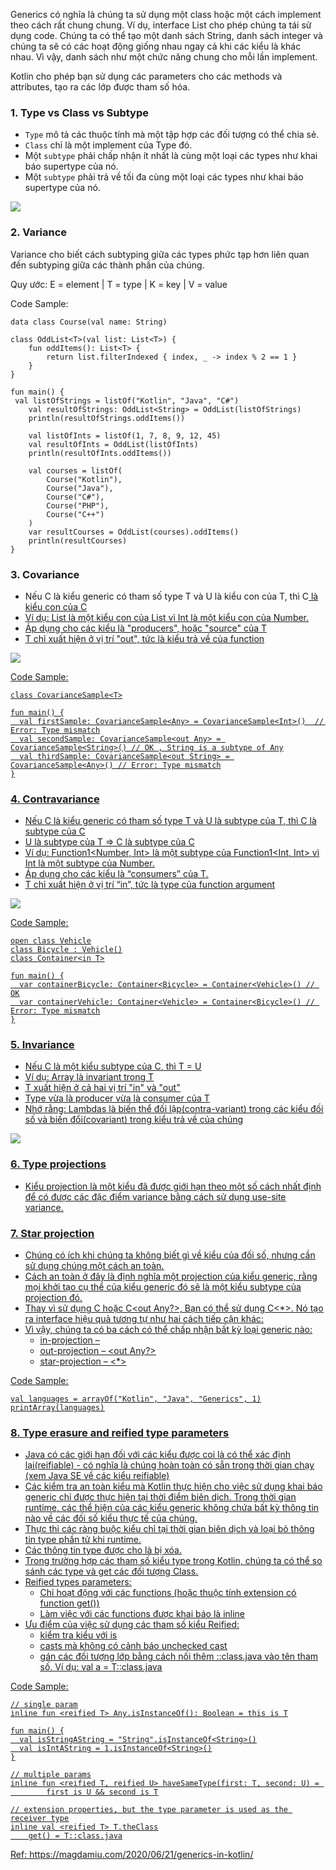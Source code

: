 Generics có nghĩa là chúng ta sử dụng một class hoặc một cách implement theo cách rất chung chung. Ví dụ, interface List cho phép chúng ta tái sử dụng code. Chúng ta có thể tạo một danh sách String, danh sách integer và chúng ta sẽ có các hoạt động giống nhau ngay cả khi các kiểu là khác nhau. Vì vậy, danh sách như một chức năng chung cho mỗi lần implement.

Kotlin cho phép bạn sử dụng các parameters cho các methods và attributes, tạo ra các lớp được tham số hóa.

### 1. Type vs Class vs Subtype
* `Type` mô tả các thuộc tính mà một tập hợp các đối tượng có thể chia sẻ.
* `Class` chỉ là một implement của Type đó.
* Một `subtype` phải chấp nhận ít nhất là cùng một loại các types như khai báo supertype của nó.
* Một `subtype` phải trả về tối đa cùng một loại các types như khai báo supertype của nó.

![](https://images.viblo.asia/81d1b436-7c74-4f10-9c93-1c125eb1ee44.png)

### 2. Variance
Variance cho biết cách subtyping giữa các types phức tạp hơn liên quan đến subtyping giữa các thành phần của chúng.

Quy ước: E = element  | T = type | K = key  | V = value

Code Sample:
```
data class Course(val name: String)

class OddList<T>(val list: List<T>) {
    fun oddItems(): List<T> {
        return list.filterIndexed { index, _ -> index % 2 == 1 }
    }
}

fun main() {
 val listOfStrings = listOf("Kotlin", "Java", "C#")
    val resultOfStrings: OddList<String> = OddList(listOfStrings)
    println(resultOfStrings.oddItems())

    val listOfInts = listOf(1, 7, 8, 9, 12, 45)
    val resultOfInts = OddList(listOfInts)
    println(resultOfInts.oddItems())

    val courses = listOf(
        Course("Kotlin"),
        Course("Java"),
        Course("C#"),
        Course("PHP"),
        Course("C++")
    )
    var resultCourses = OddList(courses).oddItems()
    println(resultCourses)
}
```

### 3. Covariance
* Nếu C <T> là kiểu generic có tham số type T và U là kiểu con của T, thì C<U> là kiểu con của C<T> 
* Ví dụ: List<Int> là một kiểu con của List<Number> vì Int là một kiểu con của Number.
* Áp dụng cho các kiểu là "producers", hoặc "source" của T
* T chỉ xuất hiện ở vị trí "out", tức là kiểu trả về của function

![](https://images.viblo.asia/1de4fc2f-cf11-40d1-8065-c6d2730ff2c3.png)

    
Code Sample:
    
```
class CovarianceSample<T>

fun main() {
  val firstSample: CovarianceSample<Any> = CovarianceSample<Int>()  // Error: Type mismatch
  val secondSample: CovarianceSample<out Any> = CovarianceSample<String>() // OK , String is a subtype of Any
  val thirdSample: CovarianceSample<out String> = CovarianceSample<Any>() // Error: Type mismatch
}
```
    
### 4. Contravariance
* Nếu C<T> là kiểu generic có tham số type T và U là subtype của T, thì C<T> là subtype của C<U>
* U là subtype của T ⇒ C<T> là subtype của C<U>
* Ví dụ: Function1<Number, Int> là một subtype của Function1<Int, Int> vì Int là một subtype của Number.
* Áp dụng cho các kiểu là “consumers” của T.
* T chỉ xuất hiện ở vị trí “in”, tức là type của function argument

![](https://images.viblo.asia/38cf288a-9819-455a-8021-69d47c2e2aa7.png)

Code Sample:

```
open class Vehicle
class Bicycle : Vehicle()
class Container<in T>

fun main() {
  var containerBicycle: Container<Bicycle> = Container<Vehicle>() // OK
  var containerVehicle: Container<Vehicle> = Container<Bicycle>() // Error: Type mismatch
}
```
 
### 5. Invariance
* Nếu C<T> là một kiểu subtype của C<U>, thì T = U
* Ví dụ: Array<T> là invariant trong T
* T xuất hiện ở cả hai vị trí "in" và "out"
* Type vừa là producer vừa là consumer của T
* Nhớ rằng: Lambdas là biến thể đối lập(contra-variant) trong các kiểu đối số và biến đổi(covariant) trong kiểu trả về của chúng
    
![](https://images.viblo.asia/698f8417-2b10-4b4b-a6b7-df71cae293a5.png)

### 6. Type projections
* Kiểu projection là một kiểu đã được giới hạn theo một số cách nhất định để có được các đặc điểm variance bằng cách sử dụng use-site variance.
    
### 7. Star projection
* Chúng có ích khi chúng ta không biết gì về kiểu của đối số, nhưng cần sử dụng chúng một cách an toàn.
* Cách an toàn ở đây là định nghĩa một projection của kiểu generic, rằng mọi khởi tạo cụ thể của kiểu generic đó sẽ là một kiểu subtype của projection đó.
* Thay vì sử dụng C<in Nothing> hoặc C<out Any?>, Bạn có thể sử dụng C<*>. Nó tạo ra interface hiệu quả tương tự như hai cách tiếp cận khác:
* Vì vậy, chúng ta có ba cách có thể chấp nhận bất kỳ loại generic nào:
    * in-projection – <in Nothing>
    * out-projection – <out Any?>
    * star-projection – <*>
    
Code Sample:
```
val languages = arrayOf("Kotlin", "Java", "Generics", 1)
printArray(languages)
```

### 8. Type erasure and reified type parameters
* Java có các giới hạn đối với các kiểu được coi là có thể xác định lại(reifiable) - có nghĩa là chúng hoàn toàn có sẵn trong thời gian chạy (xem Java SE về các kiểu reifiable)
* Các kiểm tra an toàn kiểu mà Kotlin thực hiện cho việc sử dụng khai báo generic chỉ được thực hiện tại thời điểm biên dịch. Trong thời gian runtime, các thể hiện của các kiểu generic không chứa bất kỳ thông tin nào về các đối số kiểu thực tế của chúng.
* Thực thi các ràng buộc kiểu chỉ tại thời gian biên dịch và loại bỏ thông tin type phần tử khi runtime.
* Các thông tin type được cho là bị xóa.
* Trong trường hợp các tham số kiểu type trong Kotlin, chúng ta có thể so sánh các type và get các đối tượng Class.
* Reified types parameters:
    * Chỉ hoạt động với các functions (hoặc thuộc tính extension có function get())
    * Làm việc với các functions được khai báo là inline
* Ưu điểm của việc sử dụng các tham số kiểu Reified:
    * kiểm tra kiểu với is
    * casts mà không có cảnh báo unchecked cast
    * gán các đối tượng lớp bằng cách nối thêm ::class.java vào tên tham số. Ví dụ: val a = T::class.java    
    
Code Sample:
```
// single param
inline fun <reified T> Any.isInstanceOf(): Boolean = this is T

fun main() {
  val isStringAString = "String".isInstanceOf<String>()
  val isIntAString = 1.isInstanceOf<String>()
}

// multiple params
inline fun <reified T, reified U> haveSameType(first: T, second: U) = 
        first is U && second is T

// extension properties, but the type parameter is used as the receiver type
inline val <reified T> T.theClass
    get() = T::class.java
```

Ref: https://magdamiu.com/2020/06/21/generics-in-kotlin/